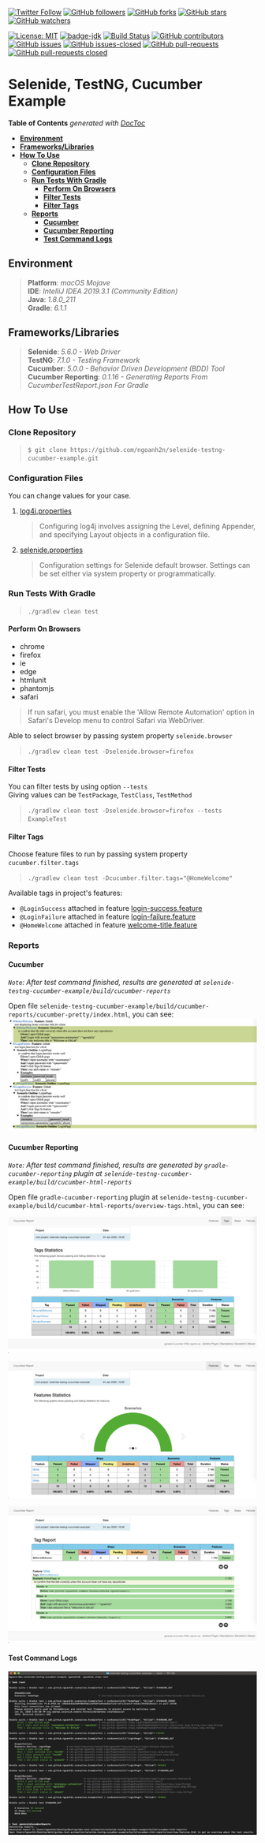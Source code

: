 [![Twitter Follow](https://img.shields.io/twitter/follow/ngoanh2n.svg?style=social)](https://twitter.com/ngoanh2n)
[![GitHub followers](https://img.shields.io/github/followers/ngoanh2n.svg?style=social&label=Follow&maxAge=2592000)](https://github.com/ngoanh2n?tab=followers)
[![GitHub forks](https://img.shields.io/github/forks/ngoanh2n/selenide-testng-cucumber-example.svg?style=social&label=Fork&maxAge=2592000)](https://github.com/ngoanh2n/selenide-testng-cucumber-example/network/)
[![GitHub stars](https://img.shields.io/github/stars/ngoanh2n/selenide-testng-cucumber-example.svg?style=social&label=Star&maxAge=2592000)](https://github.com/ngoanh2n/selenide-testng-cucumber-example/stargazers/)
[![GitHub watchers](https://img.shields.io/github/watchers/ngoanh2n/selenide-testng-cucumber-example.svg?style=social&label=Watch&maxAge=2592000)](https://github.com/ngoanh2n/selenide-testng-cucumber-example/watchers/)

[![License: MIT](https://img.shields.io/badge/License-MIT-blueviolet.svg)](https://opensource.org/licenses/MIT)
[![badge-jdk](https://img.shields.io/badge/jdk-8-blue.svg)](http://www.oracle.com/technetwork/java/javase/downloads/index.html)
[![Build Status](https://travis-ci.org/ngoanh2n/selenide-testng-cucumber-example.svg?branch=master)](https://travis-ci.org/ngoanh2n/selenide-testng-cucumber-example)
[![GitHub contributors](https://img.shields.io/github/contributors/ngoanh2n/selenide-testng-cucumber-example.svg)](https://github.com/ngoanh2n/selenide-testng-cucumber-example/graphs/contributors/)
[![GitHub issues](https://img.shields.io/github/issues/ngoanh2n/selenide-testng-cucumber-example.svg)](https://github.com/ngoanh2n/selenide-testng-cucumber-example/issues/)
[![GitHub issues-closed](https://img.shields.io/github/issues-closed/ngoanh2n/selenide-testng-cucumber-example.svg)](https://github.com/ngoanh2n/selenide-testng-cucumber-example/issues?q=is%3Aissue+is%3Aclosed)
[![GitHub pull-requests](https://img.shields.io/github/issues-pr/ngoanh2n/selenide-testng-cucumber-example.svg)](https://github.com/ngoanh2n/selenide-testng-cucumber-example/pulls/)
[![GitHub pull-requests closed](https://img.shields.io/github/issues-pr-closed/ngoanh2n/selenide-testng-cucumber-example.svg)](https://github.com/ngoanh2n/selenide-testng-cucumber-example/pulls?q=is%3Apulls+is%3Aclosed)

# Selenide, TestNG, Cucumber Example

<!-- START doctoc generated TOC please keep comment here to allow auto update -->
<!-- DON'T EDIT THIS SECTION, INSTEAD RE-RUN doctoc TO UPDATE -->
**Table of Contents**  *generated with [DocToc](https://github.com/thlorenz/doctoc)*

- [**Environment**](#environment)
- [**Frameworks/Libraries**](#frameworkslibraries)
- [**How To Use**](#how-to-use)
  - [**Clone Repository**](#clone-repository)
  - [**Configuration Files**](#configuration-files)
  - [**Run Tests With Gradle**](#run-tests-with-gradle)
    - [**Perform On Browsers**](#perform-on-browsers)
    - [**Filter Tests**](#filter-tests)
    - [**Filter Tags**](#filter-tags)
  - [**Reports**](#reports)
    - [**Cucumber**](#cucumber)
    - [**Cucumber Reporting**](#cucumber-reporting)
    - [**Test Command Logs**](#test-command-logs)

<!-- END doctoc generated TOC please keep comment here to allow auto update -->

## **Environment**
> **Platform**: <em>macOS Mojave</em><br/>
> **IDE**: <em>IntelliJ IDEA 2019.3.1 (Community Edition)</em><br/>
> **Java**: <em>1.8.0_211</em><br/>
> **Gradle**: <em>6.1.1</em><br/>

## **Frameworks/Libraries**
> **Selenide**: <em>5.6.0 - Web Driver</em><br/>
> **TestNG**: <em>7.1.0 - Testing Framework</em><br/>
> **Cucumber**: <em>5.0.0 - Behavior Driven Development (BDD) Tool</em><br/>
> **Cucumber Reporting**: <em>0.1.16 - Generating Reports From CucumberTestReport.json For Gradle</em><br/>

## **How To Use**
### **Clone Repository**
> `$ git clone https://github.com/ngoanh2n/selenide-testng-cucumber-example.git`

### **Configuration Files**
You can change values for your case.

1. [log4j.properties](src/test/resources/log4j.properties)<br/>
    > Configuring log4j involves assigning the Level, defining Appender, and specifying Layout objects in a configuration file.
2. [selenide.properties](src/test/resources/selenide.properties)<br/>
    > Configuration settings for Selenide default browser. Settings can be set either via system property or programmatically.

### **Run Tests With Gradle**
> `./gradlew clean test`<br/>

#### **Perform On Browsers**
- chrome
- firefox
- ie
- edge
- htmlunit
- phantomjs
- safari

> If run safari, you must enable the 'Allow Remote Automation' option in Safari's Develop menu to control Safari via WebDriver.

Able to select browser by passing system property `selenide.browser`<br/>
> `./gradlew clean test -Dselenide.browser=firefox`

#### **Filter Tests**
You can filter tests by using option `--tests`<br/>
Giving values can be `TestPackage`, `TestClass`, `TestMethod`
> `./gradlew clean test -Dselenide.browser=firefox --tests ExampleTest`

#### **Filter Tags**
Choose feature files to run by passing system property `cucumber.filter.tags`<br/>
> `./gradlew clean test -Dcucumber.filter.tags="@HomeWelcome"`<br/>

Available tags in project's features:
- `@LoginSuccess` attached in feature [login-success.feature](src/test/resources/com/github/ngoanh2n/features/login/login-success.feature)
- `@LoginFailure` attached in feature [login-failure.feature](src/test/resources/com/github/ngoanh2n/features/login/login-failure.feature)
- `@HomeWelcome` attached in feature [welcome-title.feature](src/test/resources/com/github/ngoanh2n/features/home/welcome-title.feature)

### **Reports**
#### **Cucumber**
<em>`Note`: After test command finished, results are generated at `selenide-testng-cucumber-example/build/cucumber-reports`</em><br/>

Open file `selenide-testng-cucumber-example/build/cucumber-reports/cucumber-pretty/index.html`, you can see:<br/>
![](images/cucumber-reports.png?raw=true)

#### **Cucumber Reporting**
<em>`Note`: After test command finished, results are generated by `gradle-cucumber-reporting` plugin at `selenide-testng-cucumber-example/build/cucumber-html-reports`</em><br/>

Open file `gradle-cucumber-reporting` plugin at `selenide-testng-cucumber-example/build/cucumber-html-reports/overview-tags.html`, you can see:<br/>

![](images/cucumber-html-reports-tags.png?raw=true)<br/>

![](images/cucumber-html-reports-features.png?raw=true)<br/>

![](images/cucumber-html-reports-tag-details.png?raw=true)<br/>

#### **Test Command Logs**
![](images/cucumber-test-command-logs.png?raw=true)<br/>
